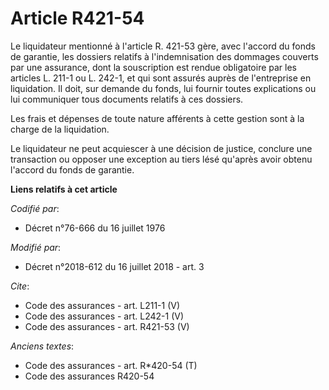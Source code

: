 # Article R421-54

Le liquidateur mentionné à l'article R. 421-53 gère, avec l'accord du fonds de garantie, les dossiers relatifs à
l'indemnisation des dommages couverts par une assurance, dont la souscription est rendue obligatoire par les articles L.
211-1 ou L. 242-1, et qui sont assurés auprès de l'entreprise en liquidation. Il doit, sur demande du fonds, lui fournir
toutes explications ou lui communiquer tous documents relatifs à ces dossiers. 

Les frais et dépenses de toute nature afférents à cette gestion sont à la charge de la liquidation. 

Le liquidateur ne peut acquiescer à une décision de justice, conclure une transaction ou opposer une exception au tiers lésé
qu'après avoir obtenu l'accord du fonds de garantie.

**Liens relatifs à cet article**

_Codifié par_:

  - Décret n°76-666 du 16 juillet 1976

_Modifié par_:

  - Décret n°2018-612 du 16 juillet 2018 - art. 3

_Cite_:

  - Code des assurances - art. L211-1 (V)
  - Code des assurances - art. L242-1 (V)
  - Code des assurances - art. R421-53 (V)

_Anciens textes_:

  - Code des assurances - art. R*420-54 (T)
  - Code des assurances R420-54
